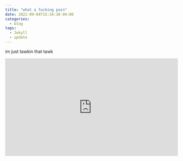 ```yaml
---
title: "what a fucking pain"
date: 2022-09-04T15:34:30-04:00
categories:
  - blog
tags:
  - Jekyll
  - update
---
```

im just tawkin that tawk

<iframe width="560" height="315" src="https://www.youtube.com/embed/-qnSz6Lh5pY" title="YouTube video player" frameborder="0" allow="accelerometer; autoplay; clipboard-write; encrypted-media; gyroscope; picture-in-picture" allowfullscreen></iframe>

